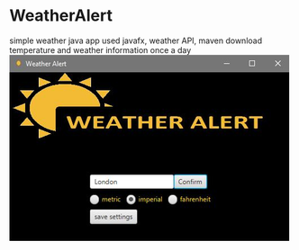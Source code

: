 # WeatherAlert
simple weather java app
used javafx, weather API, maven
download temperature and weather information once a day
![alt text](https://github.com/LaLoko/WeatherAlert/blob/develop/screen.JPG?raw=true)
